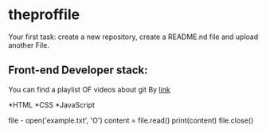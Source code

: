 # theproffile
Your first task: create a new repository, create a README.nd file and upload another File.

## Front-end Developer stack:

You can find a playlist OF videos about git By [link](https://www.youtube.com/watch?v=fSBu9zquZWA&t=1s)

*HTML
﻿﻿*CSS
﻿﻿*JavaScript

file - open('example.txt', 'O')
content = file.read()
print(content)
file.close()
